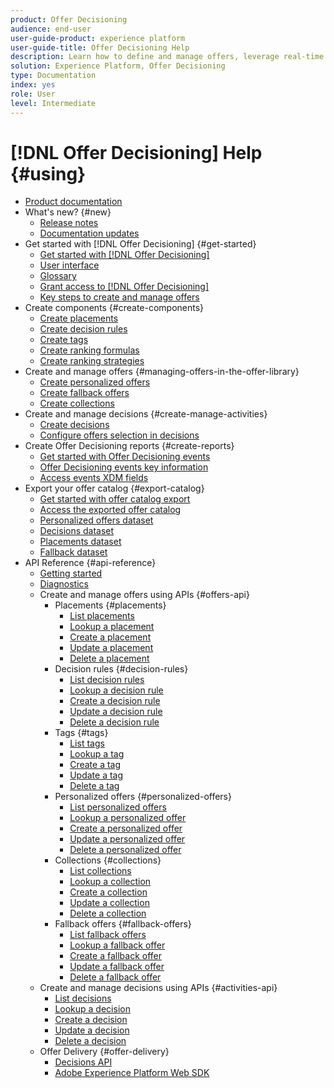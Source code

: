 ```yaml
---
product: Offer Decisioning
audience: end-user
user-guide-product: experience platform
user-guide-title: Offer Decisioning Help
description: Learn how to define and manage offers, leverage real-time customer data, and deliver the right offers for customers at the right time.
solution: Experience Platform, Offer Decisioning
type: Documentation
index: yes
role: User
level: Intermediate
---
```


# [!DNL Offer Decisioning] Help {#using}

+ [Product documentation](offer-decisioning-home.md)
+ What's new? {#new}
    + [Release notes](release-notes.md)
    + [Documentation updates](documentation-updates.md)
+ Get started with [!DNL Offer Decisioning] {#get-started}
    + [Get started with [!DNL Offer Decisioning]](get-started/starting-offer-decisioning.md)
    + [User interface](get-started/user-interface.md)
    + [Glossary](get-started/glossary.md)
    + [Grant access to [!DNL Offer Decisioning]](get-started/granting-access-to-offer-decisioning.md)
    + [Key steps to create and manage offers](offer-library/key-steps.md)
+ Create components {#create-components}
    + [Create placements](offer-library/creating-placements.md)
    + [Create decision rules](offer-library/creating-decision-rules.md)
    + [Create tags](offer-library/creating-tags.md)
    + [Create ranking formulas](offer-library/create-ranking-formulas.md)
    + [Create ranking strategies](offer-library/create-ranking-strategies.md)
+ Create and manage offers {#managing-offers-in-the-offer-library}
    + [Create personalized offers](offer-library/creating-personalized-offers.md)
    + [Create fallback offers](offer-library/creating-fallback-offers.md)
    + [Create collections](offer-library/creating-collections.md)
+ Create and manage decisions {#create-manage-activities}
    + [Create decisions](offer-activities/create-offer-activities.md)
    + [Configure offers selection in decisions](offer-activities/configure-offer-selection.md)
+ Create Offer Decisioning reports {#create-reports}
    + [Get started with Offer Decisioning events](reports/get-started-events.md)
    + [Offer Decisioning events key information](reports/key-information.md)
    + [Access events XDM fields](reports/xdm-fields.md)
+ Export your offer catalog {#export-catalog}
    + [Get started with offer catalog export ](export-catalog/get-started-export.md)
    + [Access the exported offer catalog](export-catalog/access-dataset.md)
    + [Personalized offers dataset](export-catalog/export-offers.md)
    + [Decisions dataset](export-catalog/export-decisions.md)
    + [Placements dataset](export-catalog/export-placements.md)
    + [Fallback dataset](export-catalog/export-fallback.md)
+ API Reference {#api-reference}
    + [Getting started](api-reference/getting-started.md)
    + [Diagnostics](api-reference/diagnostics.md)
    + Create and manage offers using APIs {#offers-api}
        + Placements {#placements}
            + [List placements](api-reference/offers-api/placements/list.md)
            + [Lookup a placement](api-reference/offers-api/placements/lookup.md)
            + [Create a placement](api-reference/offers-api/placements/create.md)
            + [Update a placement](api-reference/offers-api/placements/update.md)
            + [Delete a placement](api-reference/offers-api/placements/delete.md)
        + Decision rules {#decision-rules}
            + [List decision rules](api-reference/offers-api/decision-rules/list.md)
            + [Lookup a decision rule](api-reference/offers-api/decision-rules/lookup.md)
            + [Create a decision rule](api-reference/offers-api/decision-rules/create.md)
            + [Update a decision rule](api-reference/offers-api/decision-rules/update.md)
            + [Delete a decision rule](api-reference/offers-api/decision-rules/delete.md)
        + Tags {#tags}
            + [List tags](api-reference/offers-api/tags/list.md)
            + [Lookup a tag](api-reference/offers-api/tags/lookup.md)
            + [Create a tag](api-reference/offers-api/tags/create.md)
            + [Update a tag](api-reference/offers-api/tags/update.md)
            + [Delete a tag](api-reference/offers-api/tags/delete.md)
        + Personalized offers {#personalized-offers}
            + [List personalized offers](api-reference/offers-api/personalized-offers/list.md)
            + [Lookup a personalized offer](api-reference/offers-api/personalized-offers/lookup.md)
            + [Create a personalized offer](api-reference/offers-api/personalized-offers/create.md)
            + [Update a personalized offer](api-reference/offers-api/personalized-offers/update.md)
            + [Delete a personalized offer](api-reference/offers-api/personalized-offers/delete.md)
        + Collections {#collections}
            + [List collections](api-reference/offers-api/collections/list.md)
            + [Lookup a collection](api-reference/offers-api/collections/lookup.md)
            + [Create a collection](api-reference/offers-api/collections/create.md)
            + [Update a collection](api-reference/offers-api/collections/update.md)
            + [Delete a collection](api-reference/offers-api/collections/delete.md)
        + Fallback offers {#fallback-offers}
            + [List fallback offers](api-reference/offers-api/fallback-offers/list.md)
            + [Lookup a fallback offer](api-reference/offers-api/fallback-offers/lookup.md)
            + [Create a fallback offer](api-reference/offers-api/fallback-offers/create.md)
            + [Update a fallback offer](api-reference/offers-api/fallback-offers/update.md)
            + [Delete a fallback offer](api-reference/offers-api/fallback-offers/delete.md)
    + Create and manage decisions using APIs {#activities-api}
        + [List decisions](api-reference/activities-api/activities/list.md)
        + [Lookup a decision](api-reference/activities-api/activities/lookup.md)
        + [Create a decision](api-reference/activities-api/activities/create.md)
        + [Update a decision](api-reference/activities-api/activities/update.md)
        + [Delete a decision](api-reference/activities-api/activities/delete.md)
    + Offer Delivery {#offer-delivery}
        + [Decisions API](api-reference/decisions-api/deliver-offers.md)
        + [Adobe Experience Platform Web SDK](api-reference/web-sdk.md)
